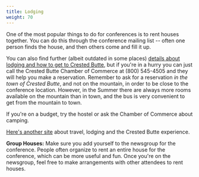 ```yaml
---
title: Lodging
weight: 70
---
```


One of the most popular things to do for conferences is to rent houses
together. You can do this through the conference mailing list -- often
one person finds the house, and then others come and fill it up.

You can also find further (albeit outdated in some places) [details
about lodging and how to get to Crested
Butte](http://mindview.net/Seminars/Locations/CrestedButte/CrestedButte.html),
but if you're in a hurry you can just call the Crested Butte Chamber of
Commerce at (800) 545-4505 and they will help you make a reservation.
Remember to ask for a reservation *in the town of Crested Butte*, and
not on the mountain, in order to be close to the conference location.
However, in the Summer there are always more rooms available on the
mountain than in town, and the bus is very convenient to get from the
mountain to town.

If you're on a budget, try the hostel or ask the Chamber of Commerce
about camping.

[Here's another site](http://travelcrestedbutte.com/) about travel,
lodging and the Crested Butte experience.

**Group Houses:** Make sure you add yourself to the newsgroup for the
conference. People often organize to rent an entire house for the
conference, which can be more useful and fun. Once you're on the
newsgroup, feel free to make arrangements with other attendees to rent
houses.
